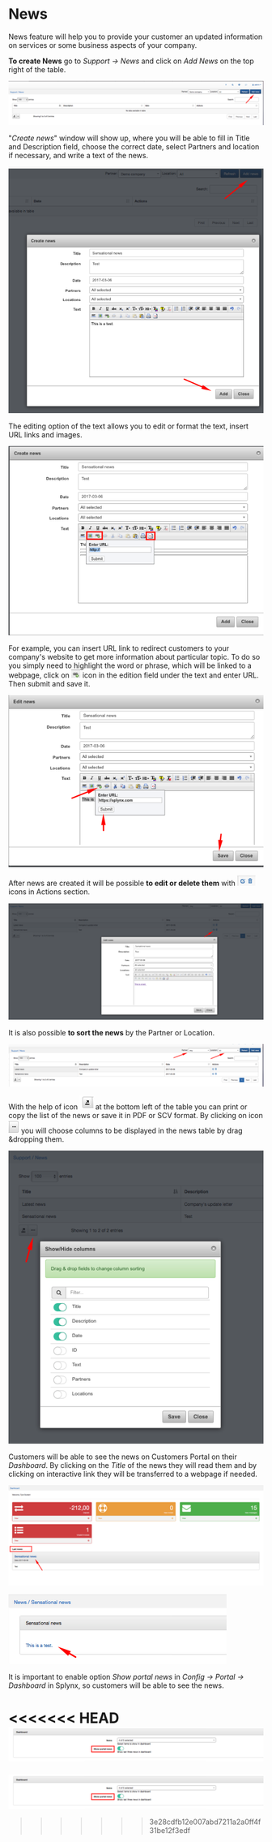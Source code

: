 News
====

News feature will help you to provide your customer an updated information on services or some business aspects of your company.

**To create News** go to *Support → News* and click on *Add News* on the top right of the table.

![Add news](./add_news.png)

"*Create news*" window will show up, where you will be able to fill in Title and Description field, choose the correct date, select Partners and location if necessary, and write a text of the news.

![Create news](./create_news.png)

The editing option of the text allows you to edit or format the text, insert URL links and images.

![Edit text](./edit_text.png)

For example, you can insert URL link to redirect customers to your company's website to get more information about particular topic. To do so you simply need to highlight the word or phrase, which will be linked to a webpage, click on <icon class="image-icon">![URL icon](./url_icon.png)</icon> icon in the edition field under the text and enter URL. Then submit and save it.

![Save url](./save_url.png)

After news are created it will be possible **to edit or delete them** with <icon class="image-icon">![Edit delete icon](./edit_delete_icon.png)</icon> icons in Actions section.

![Edit news](./edit_news.png)

It is also possible **to sort the news** by the Partner or Location.

![Sort news](./sort_news.png)

With the help of icon <icon class="image-icon">![Save icon](./save_icon.png)</icon> at the bottom left of the table you can print or copy the list of the news or save it in PDF or SCV format. By clicking on icon <icon class="image-icon">![Columns icon](./columns_icon.png)</icon> you will choose columns to be displayed in the news table by drag &dropping them.

![Show hide columns](./show_hide_columns.png)

Customers will be able to see the news on Customers Portal on their *Dashboard*. By clicking on the *Title* of the news they will read them and by clicking on interactive link they will be transferred to a webpage if needed.

![Dashboard news](./dashboard_news.png)

![Read news](./read_news.png)

It is important to enable option *Show portal news* in *Config → Portal → Dashboard* in Splynx, so customers will be able to see the news.

<<<<<<< HEAD
![Turn on news](./turn_on_news.png?w=300)
=======
![Turn on news](./turn_on_news.png)
>>>>>>> 3e28cdfb12e007abd7211a2a0ff4f31be12f3edf
